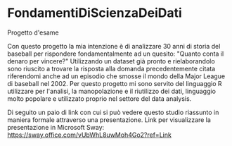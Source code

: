 # FondamentiDiScienzaDeiDati
Progetto d'esame

Con questo progetto la mia intenzione è di analizzare 30 anni di storia del baseball per rispondere fondamentalmente ad un quesito: "Quanto conta il denaro per vincere?"
Utilizzando un dataset già pronto e rielaborandolo sono riuscito a trovare la risposta alla domanda precedentemente citata riferendomi anche ad un episodio che smosse il
mondo della Major League di baseball nel 2002. Per questo progetto mi sono servito del linguaggio R utilizzare per l'analisi, la manopolazione e il riutilizzo dei dati, 
linguaggio molto popolare e utilizzato proprio nel settore del data analysis.

Di seguito un paio di link con cui si può vedere questo studio riassunto in maniera formale attraverso una presentazione.
Link per visualizzare la presentazione in Microsoft Sway: https://sway.office.com/vUbWhL8uwMoh4Go2?ref=Link
